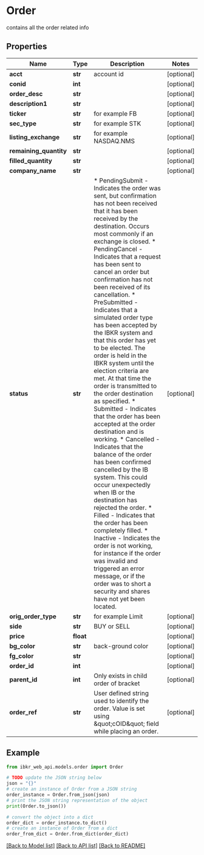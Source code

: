 # Order

contains all the order related info

## Properties

Name | Type | Description | Notes
------------ | ------------- | ------------- | -------------
**acct** | **str** | account id | [optional] 
**conid** | **int** |  | [optional] 
**order_desc** | **str** |  | [optional] 
**description1** | **str** |  | [optional] 
**ticker** | **str** | for example FB | [optional] 
**sec_type** | **str** | for example STK | [optional] 
**listing_exchange** | **str** | for example NASDAQ.NMS | [optional] 
**remaining_quantity** | **str** |  | [optional] 
**filled_quantity** | **str** |  | [optional] 
**company_name** | **str** |  | [optional] 
**status** | **str** | * PendingSubmit - Indicates the order was sent, but confirmation has not been received that it has been received by the destination.                   Occurs most commonly if an exchange is closed. * PendingCancel - Indicates that a request has been sent to cancel an order but confirmation has not been received of its cancellation. * PreSubmitted - Indicates that a simulated order type has been accepted by the IBKR system and that this order has yet to be elected.                  The order is held in the IBKR system until the election criteria are met. At that time the order is transmitted to the order destination as specified. * Submitted - Indicates that the order has been accepted at the order destination and is working. * Cancelled - Indicates that the balance of the order has been confirmed cancelled by the IB system.               This could occur unexpectedly when IB or the destination has rejected the order. * Filled - Indicates that the order has been completely filled. * Inactive - Indicates the order is not working, for instance if the order was invalid and triggered an error message,              or if the order was to short a security and shares have not yet been located.  | [optional] 
**orig_order_type** | **str** | for example Limit | [optional] 
**side** | **str** | BUY or SELL | [optional] 
**price** | **float** |  | [optional] 
**bg_color** | **str** | back-ground color | [optional] 
**fg_color** | **str** |  | [optional] 
**order_id** | **int** |  | [optional] 
**parent_id** | **int** | Only exists in child order of bracket | [optional] 
**order_ref** | **str** | User defined string used to identify the order. Value is set using \&quot;cOID\&quot; field while placing an order. | [optional] 

## Example

```python
from ibkr_web_api.models.order import Order

# TODO update the JSON string below
json = "{}"
# create an instance of Order from a JSON string
order_instance = Order.from_json(json)
# print the JSON string representation of the object
print(Order.to_json())

# convert the object into a dict
order_dict = order_instance.to_dict()
# create an instance of Order from a dict
order_from_dict = Order.from_dict(order_dict)
```
[[Back to Model list]](../README.md#documentation-for-models) [[Back to API list]](../README.md#documentation-for-api-endpoints) [[Back to README]](../README.md)


